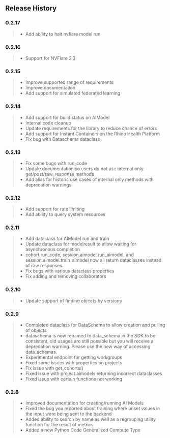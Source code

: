 ## Release History

### 0.2.17
> - Add ability to halt nvflare model run

### 0.2.16
> - Support for NVFlare 2.3

### 0.2.15
> - Improve supported range of requirements
> - Improve documentation
> - Add support for simulated federated learning

### 0.2.14
> - Add support for build status on AIModel
> - Internal code cleanup
> - Update requirements for the library to reduce chance of errors
> - Add support for Instant Containers on the Rhino Health Platform
> - Fix bug with Dataschema dataclass

### 0.2.13
> - Fix some bugs with run_code
> - Update documentation so users do not use internal only get/post/raw_response methods
> - Add alias for historic use cases of internal only methods with deprecation warnings

### 0.2.12
> - Add support for rate limiting
> - Add ability to query system resources

### 0.2.11
> - Add dataclass for AIModel run and train
> - Update dataclass for modelresult to allow waiting for asynchronous completion
> - cohort.run_code, session.aimodel.run_aimodel, and session.aimodel.train_aimodel 
now all return dataclasses instead of raw responses.
> - Fix bugs with various dataclass properties
> - Fix adding and removing collaborators

### 0.2.10
> - Update support of finding objects by versions

### 0.2.9

> - Completed dataclass for DataSchema to allow creation and pulling of objects
> - dataschema is now renamed to data_schema in the SDK to be consistent, 
old usages are still possible but you will receive a deprecation warning. Please use the new way of accessing data_schemas.
> - Experimental endpoint for getting workgroups
> - Fixed some issues with properties on projects
> - Fix issue with get_cohorts()
> - Fixed issue with project.aimodels returning incorrect dataclasses
> - Fixed issue with certain functions not working

### 0.2.8

> - Improved documentation for creating/running AI Models
> - Fixed the bug you reported about training where unset values in the input were being sent to the backend
> - Added ability to search by name as well as a regrouping utility function for the result of metrics
> - Added a new Python Code Generalized Compute Type
